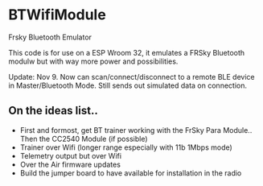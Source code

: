 # BTWifiModule
Frsky Bluetooth Emulator

This code is for use on a ESP Wroom 32, it emulates a FRSky Bluetooth modulw but with way more power and possibilities.

Update: Nov 9. Now can scan/connect/disconnect to a remote BLE device in Master/Bluetooth Mode. Still sends out simulated data on connection.

On the ideas list.. 
-----------------
- First and formost, get BT trainer working with the FrSky Para Module.. Then the CC2540 Module (if possible)
- Trainer over Wifi (longer range especially with 11b 1Mbps mode)
- Telemetry output but over Wifi
- Over the Air firmware updates
- Build the jumper board to have available for installation in the radio
